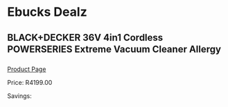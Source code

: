 
# Ebucks Dealz
## BLACK+DECKER 36V 4in1 Cordless POWERSERIES Extreme Vacuum Cleaner Allergy
[Product Page](https://www.ebucks.com/web/shop/productSelected.do?prodId=1069249584&catId=998409624)

Price: R4199.00

Savings: 


	